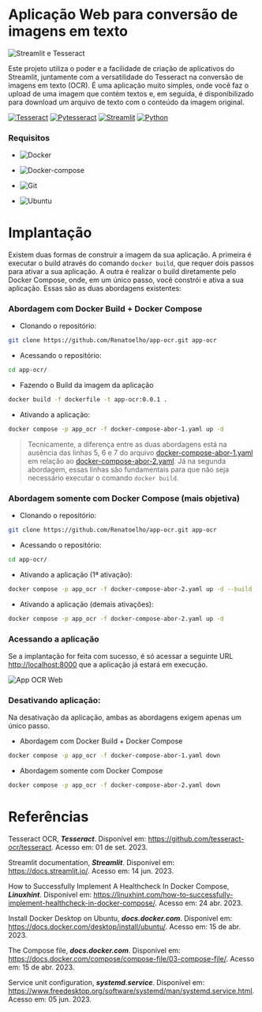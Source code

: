 
# Aplicação Web para conversão de imagens em texto

![Streamlit e Tesseract](https://drive.google.com/uc?export=view&id=12V733jQZavjJFfvKxn1ia-KrraINi3H3)

Este projeto utiliza o poder e a facilidade de criação de aplicativos do Streamlit, juntamente com a versatilidade do Tesseract na conversão de imagens em texto (OCR). É uma aplicação muito simples, onde você faz o upload de uma imagem que contém textos e, em seguida, é disponibilizado para download um arquivo de texto com o conteúdo da imagem original.

[![Tesseract](https://img.shields.io/badge/Tesseract-4.1.1-E3E3E3)](https://github.com/tesseract-ocr/tesseract)
[![Pytesseract](https://img.shields.io/badge/Pytesseract-0.3.10-E3E3E3)](https://pypi.org/project/pytesseract/)
[![Streamlit](https://img.shields.io/badge/Streamlit-1.23.1-E3E3E3)](https://docs.streamlit.io/)
[![Python](https://img.shields.io/badge/Python-3.8-E3E3E3)](https://www.python.org/downloads/release/python-3810/)


### Requisitos

+ ![Docker](https://img.shields.io/badge/Docker-23.0.3-E3E3E3)

+ ![Docker-compose](https://img.shields.io/badge/Docker--compose-1.25.0-E3E3E3)

+ ![Git](https://img.shields.io/badge/Git-2.25.1%2B-E3E3E3)

+ ![Ubuntu](https://img.shields.io/badge/Ubuntu-20.04-E3E3E3)

# Implantação

Existem duas formas de construir a imagem da sua aplicação. A primeira é executar o build através do comando ```docker build```, que requer dois passos para ativar a sua aplicação. A outra é realizar o build diretamente pelo Docker Compose, onde, em um único passo, você constrói e ativa a sua aplicação. Essas são as duas abordagens existentes:

### Abordagem com Docker Build + Docker Compose

+ Clonando o repositório:

```bash
git clone https://github.com/Renatoelho/app-ocr.git app-ocr
```

+ Acessando o repositório:

```bash
cd app-ocr/
```

+ Fazendo o Build da imagem da aplicação

```bash
docker build -f dockerfile -t app-ocr:0.0.1 .
```

+ Ativando a aplicação:

```bash
docker compose -p app_ocr -f docker-compose-abor-1.yaml up -d
```

> Tecnicamente, a diferença entre as duas abordagens está na ausência das linhas 5, 6 e 7 do arquivo [docker-compose-abor-1.yaml](/docker-compose-abor-1.yaml) em relação ao [docker-compose-abor-2.yaml](/docker-compose-abor-2.yaml). Já na segunda abordagem, essas linhas são fundamentais para que não seja necessário executar o comando ```docker build```.


### Abordagem somente com Docker Compose (mais objetiva)

+ Clonando o repositório:

```bash
git clone https://github.com/Renatoelho/app-ocr.git app-ocr
```

+ Acessando o repositório:

```bash
cd app-ocr/
```

+ Ativando a aplicação (1ª ativação):

```bash
docker compose -p app_ocr -f docker-compose-abor-2.yaml up -d --build
```

+ Ativando a aplicação (demais ativações):

```bash
docker compose -p app_ocr -f docker-compose-abor-2.yaml up -d
```


### Acessando a aplicação

Se a implantação for feita com sucesso, é só acessar a seguinte URL [http://localhost:8000](http://localhost:8000) que a aplicação já estará em execução.

![App OCR Web](https://drive.google.com/uc?export=view&id=1h9Ox5j87eZwRjaorwne4id2qhO1L1zy5)

### Desativando aplicação:

Na desativação da aplicação, ambas as abordagens exigem apenas um único passo. 

+ Abordagem com Docker Build + Docker Compose

```bash
docker compose -p app_ocr -f docker-compose-abor-1.yaml down
```

+ Abordagem somente com Docker Compose

```bash
docker compose -p app_ocr -f docker-compose-abor-2.yaml down
```


# Referências

Tesseract OCR, ***Tesseract***. Disponível em: <https://github.com/tesseract-ocr/tesseract>. Acesso em: 01 de set. 2023.

Streamlit documentation, ***Streamlit***. Disponível em: <https://docs.streamlit.io/>. Acesso em: 14 jun. 2023.

How to Successfully Implement A Healthcheck In Docker Compose, ***Linuxhint***. Disponível em: <https://linuxhint.com/how-to-successfully-implement-healthcheck-in-docker-compose/>. Acesso em: 24 abr. 2023.

Install Docker Desktop on Ubuntu, ***docs.docker.com***. Disponível em: <https://docs.docker.com/desktop/install/ubuntu/>. Acesso em: 15 de abr. 2023.

The Compose file, ***docs.docker.com***. Disponível em: <https://docs.docker.com/compose/compose-file/03-compose-file/>. Acesso em: 15 de abr. 2023.

Service unit configuration, ***systemd.service***. Disponível em: <https://www.freedesktop.org/software/systemd/man/systemd.service.html>. Acesso em: 05 jun. 2023.
